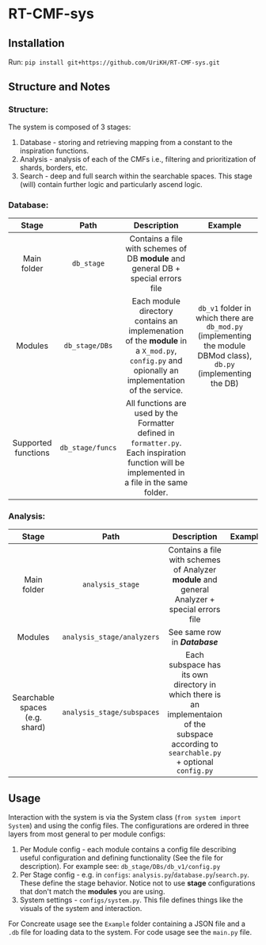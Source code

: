 # RT-CMF-sys

## Installation
Run: `pip install git+https://github.com/UriKH/RT-CMF-sys.git`

## Structure and Notes
### Structure:
The system is composed of 3 stages:
1. Database - storing and retrieving mapping from a constant to the inspiration functions.
2. Analysis - analysis of each of the CMFs i.e., filtering and prioritization of shards, borders, etc. 
3. Search - deep and full search within the searchable spaces. This stage (will) contain further logic and particularly ascend logic.

### Database:
| Stage                 | Path            | Description     | Example |
| :-------------:       | :-------------: | :-------------: | :-------: |
| Main folder           | `db_stage`      |  Contains a file with schemes of DB **module** and general DB + special errors file| |
| Modules               | `db_stage/DBs`  |  Each module directory contains an implemenation of the **module** in a `X_mod.py`, `config.py` and opionally an implementation of the service. | `db_v1` folder in which there are `db_mod.py`   (implementing the module DBMod class), `db.py` (implementing the DB)|
| Supported functions   |`db_stage/funcs` | All functions are used by the Formatter defined in `formatter.py`. Each inspiration function will be implemented in a file in the same folder. |            |

### Analysis:
| Stage                 | Path            | Description     | Example |
| :-------------:       | :-------------: | :-------------: | :-------: |
| Main folder           | `analysis_stage`      |  Contains a file with schemes of Analyzer **module** and general Analyzer + special errors file| |
| Modules               | `analysis_stage/analyzers`  |  See same row in _**Database**_ | |
| Searchable spaces (e.g. shard)   |`analysis_stage/subspaces` | Each subspace has its own directory in which there is an implementaion of the subspace according to `searchable.py` + optional `config.py` |            |

## Usage
Interaction with the system is via the System class (`from system import System`) and using the config files.
The configurations are ordered in three layers from most general to per module configs:
1. Per Module config - each module contains a config file describing useful configuration and defining functionality (See the file for description). For example see: `db_stage/DBs/db_v1/config.py`
2. Per Stage config - e.g. in `configs`: `analysis.py`/`database.py`/`search.py`. These define the stage behavior. Notice not to use **stage** configurations that don't match the **modules** you are using.
3. System settings - `configs/system.py`. This file defines things like the visuals of the system and interaction.

For Concreate usage see the `Example` folder containing a JSON file and a `.db` file for loading data to the system. For code usage see the `main.py` file.
